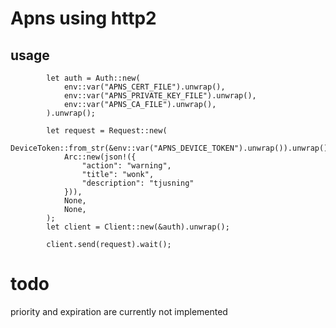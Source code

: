 # Apns using http2

## usage
```
		let auth = Auth::new(
			env::var("APNS_CERT_FILE").unwrap(),
			env::var("APNS_PRIVATE_KEY_FILE").unwrap(),
			env::var("APNS_CA_FILE").unwrap(),
		).unwrap();

		let request = Request::new(
			DeviceToken::from_str(&env::var("APNS_DEVICE_TOKEN").unwrap()).unwrap(),
			Arc::new(json!({
				"action": "warning",
				"title": "wonk",
				"description": "tjusning"
			})),
			None,
			None,
		);
		let client = Client::new(&auth).unwrap();

		client.send(request).wait();
```

# todo

priority and expiration are currently not implemented